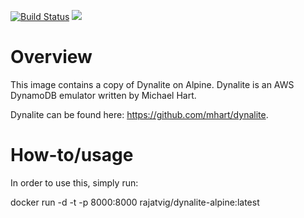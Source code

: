 [![Build Status](https://travis-ci.org/rajatvig/docker-dynalite-alpine.svg?branch=master)](https://travis-ci.org/rajatvig/docker-dynalite-alpine)
[![](https://imagelayers.io/badge/rajatvig/dynalite-alpine:latest.svg)](https://imagelayers.io/?images=rajatvig/dynalite-alpine:latest 'Get your own badge on imagelayers.io')

# Overview

This image contains a copy of Dynalite on Alpine.
Dynalite is an AWS DynamoDB emulator written by Michael Hart.

Dynalite can be found here: https://github.com/mhart/dynalite.

# How-to/usage

In order to use this, simply run:

docker run -d -t -p 8000:8000 rajatvig/dynalite-alpine:latest
